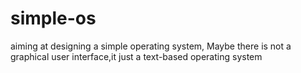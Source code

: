 # simple-os
aiming at designing a simple operating system,
Maybe there is not a graphical user interface,it just a text-based operating system
